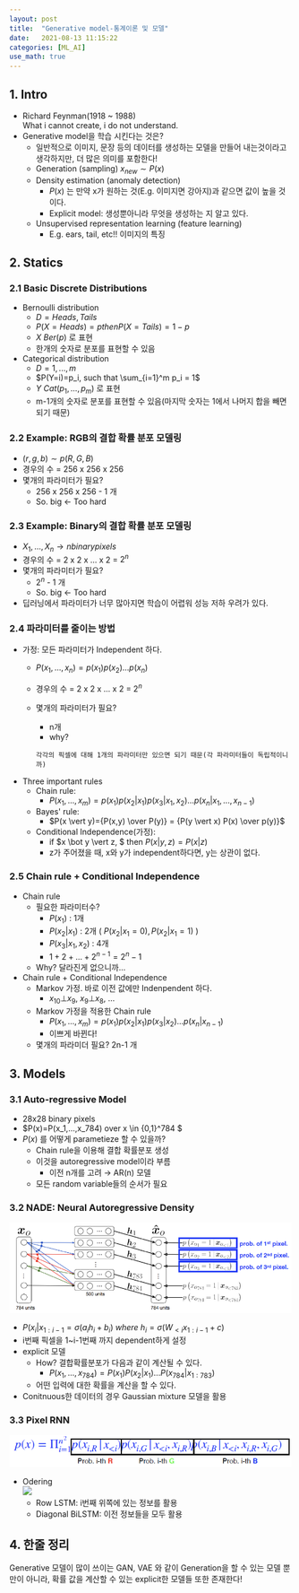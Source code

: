 ```yaml
---
layout: post
title:  "Generative model-통계이론 및 모델"
date:   2021-08-13 11:15:22
categories: [ML_AI]
use_math: true
---
```


## 1. Intro
* Richard Feynman(1918 ~ 1988)  
 What i cannot create, i do not understand.
* Generative model을 학습 시킨다는 것은?  
    * 일반적으로 이미지, 문장 등의 데이터를 생성하는 모델을 만들어 내는것이라고 생각하지만, 더 많은 의미를 포함한다!  
    * Generation (sampling) $x_{new} \sim P(x)$
    * Density estimation (anomaly detection)
        * $P(x)$ 는 만약 x가 원하는 것(E.g. 이미지면 강아지)과 같으면 값이 높을 것이다.
        * Explicit model: 생성뿐아니라 무엇을 생성하는 지 알고 있다.
    * Unsupervised representation learning (feature learning)
        * E.g. ears, tail, etc!! 이미지의 특징

## 2. Statics
### 2.1 Basic Discrete Distributions
* Bernoulli distribution
    * $D = {Heads, Tails}$
    * $P(X=Heads)=p then P(X=Tails)=1-p$
    * $X ~ Ber(p)$ 로 표현
    * 한개의 숫자로 분포를 표현할 수 있음
* Categorical distribution
    * $D = {1,..., m}$
    * $P(Y=i)=p_i, such that \sum_{i=1}^m p_i = 1$
    * $Y~Cat(p_1, ..., p_m)$ 로 표현
    * m-1개의 숫자로 분포를 표현할 수 있음(마지막 숫자는 1에서 나머지 합을 빼면 되기 때문)

### 2.2 Example: RGB의 결합 확률 분포 모델링
* $(r, g, b) \sim p(R,G,B)$
* 경우의 수 = 256 x 256 x 256
* 몇개의 파라미터가 필요?
    * 256 x 256 x 256 - 1 개
    * So. big $\leftarrow$ Too hard

### 2.3 Example: Binary의 결합 확률 분포 모델링
* $X_1,...,X_n \rightarrow n binary pixels$
* 경우의 수 = 2 x 2 x ... x 2 = $2^n$
* 몇개의 파라미터가 필요?
    * $2^n$ - 1 개
    * So. big $\leftarrow$ Too hard
* 딥러닝에서 파라미터가 너무 많아지면 학습이 어렵워 성능 저하 우려가 있다.

### 2.4 파라미터를 줄이는 방법
* 가정: 모든 파라미터가 Independent 하다.
    * $P(x_1,...,x_n) = p(x_1)p(x_2)...p(x_n)$
    * 경우의 수 = 2 x 2 x ... x 2 = $2^n$
    * 몇개의 파라미터가 필요?
        * n개
        * why?

        ```
        각각의 픽셀에 대해 1개의 파라미터만 있으면 되기 때문(각 파라미터들이 독립적이니까)
        ```
* Three important rules
    * Chain rule:
        * $P(x_1,...,x_m) = p(x_1)p(x_2 \vert x_1)p(x_3 \vert x_1,x_2)...p(x_n \vert x_1,...,x_{n-1})$
    * Bayes' rule:
        * $P(x \vert y)={P(x,y) \over P(y)} = {P(y \vert x) P(x) \over p(y)}$
    * Conditional Independence(가정):
        * if $x \bot y \vert z, $ then $P(x \vert y,z) = P(x \vert z)$
        * z가 주어졌을 때, x와 y가 independent하다면, y는 상관이 없다.
    
### 2.5 Chain rule + Conditional Independence
* Chain rule
    * 필요한 파라미터수?
        * $P(x_1)$ : 1개
        * $P(x_2 \vert x_1)$ : 2개 ( $P(x_2 \vert x_1=0), P(x_2 \vert x_1=1)$ )
        * $P(x_3 \vert x_1, x_2)$ : 4개
        * $1+2+...+2^{n-1} = 2^n - 1$
    * Why? 달라진게 없으니까...
* Chain rule + Conditional Independence
    * Markov 가정. 바로 이전 값에만 Indenpendent 하다.
        * $x_{10} \bot x_9, \ x_9 \bot x_8, \ ...$
    * Markov 가정을 적용한 Chain rule
        * $P(x_1,...,x_m) = p(x_1)p(x_2 \vert x_1)p(x_3 \vert x_2)...p(x_n \vert x_{n-1})$
        * 이쁘게 바뀐다!
    * 몇개의 파라미더 필요? 2n-1 개

## 3. Models
### 3.1 Auto-regressive Model
* 28x28 binary pixels
* $P(x)=P(x_1,...,x_784) over x \in {0,1}^784 $
* $P(x)$ 를 어떻게 parametieze 할 수 있을까?
    * Chain rule을 이용해 결합 확률분포 생성
    * 이것을 autoregressive model이라 부름
        * 이전 n개를 고려 $\rightarrow$ AR(n) 모델
    * 모든 random variable들의 순서가 필요

### 3.2 NADE: Neural Autoregressive Density 
![](/assets/image/ML_AI/gm1_1.PNG)
* $P(x_i \vert x_{1:i-1} = \sigma(a_ih_i + b_i) \ where \ h_i=\sigma (W_{<i}x_{1:i-1} + c)$
* i번째 픽셀을 1~i-1번째 까지 dependent하게 설정
* explicit 모델
    * How? 결합확률분포가 다음과 같이 계산될 수 있다.
        * $P(x_1,...,x_{784}) = P(x_1)P(x_2 \vert x_1)...P(x_{784} \vert x_{1:783})$
    * 어떤 입력에 대한 확률을 계산을 할 수 있다.
* Conitnuous한 데이터의 경우 Gaussian mixture 모델을 활용

### 3.3 Pixel RNN
![](/assets/image/ML_AI/gm1_2.PNG)
* Odering  
    ![](/assets/image/ML_AI/gm1_3.PNG)
    * Row LSTM: i번째 위쪽에 있는 정보를 활용
    * Diagonal BiLSTM: 이전 정보들을 모두 활용

## 4. 한줄 정리
Generative 모델이 많이 쓰이는 GAN, VAE 와 같이 Generation을 할 수 있는 모델 뿐만이 아니라, 확률 값을 계산할 수 있는 explicit한 모델들 또한 존재한다!



     
